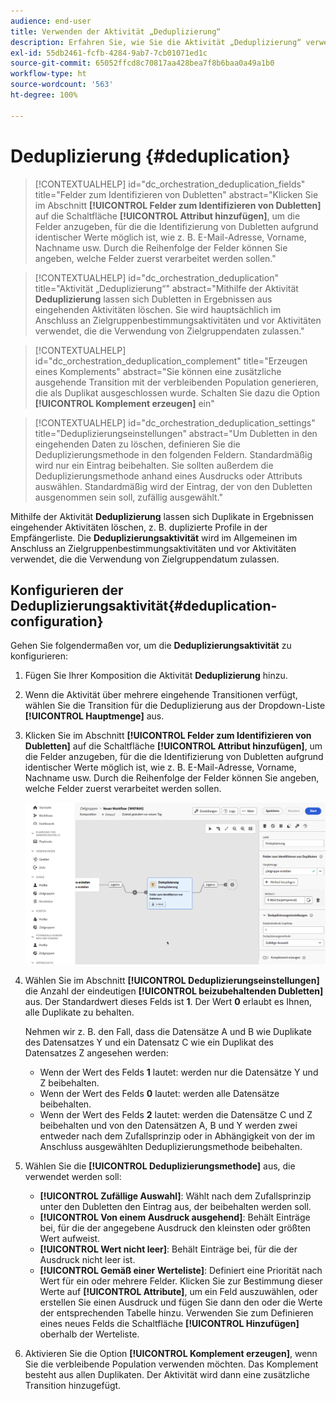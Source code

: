 ```yaml
---
audience: end-user
title: Verwenden der Aktivität „Deduplizierung“
description: Erfahren Sie, wie Sie die Aktivität „Deduplizierung“ verwenden.
exl-id: 55db2461-fcfb-4284-9ab7-7cb01071ed1c
source-git-commit: 65052ffcd8c70817aa428bea7f8b6baa0a49a1b0
workflow-type: ht
source-wordcount: '563'
ht-degree: 100%

---
```


# Deduplizierung {#deduplication}

>[!CONTEXTUALHELP]
>id="dc_orchestration_deduplication_fields"
>title="Felder zum Identifizieren von Dubletten"
>abstract="Klicken Sie im Abschnitt **[!UICONTROL Felder zum Identifizieren von Dubletten]** auf die Schaltfläche **[!UICONTROL Attribut hinzufügen]**, um die Felder anzugeben, für die die Identifizierung von Dubletten aufgrund identischer Werte möglich ist, wie z. B. E-Mail-Adresse, Vorname, Nachname usw. Durch die Reihenfolge der Felder können Sie angeben, welche Felder zuerst verarbeitet werden sollen."

>[!CONTEXTUALHELP]
>id="dc_orchestration_deduplication"
>title="Aktivität „Deduplizierung“"
>abstract="Mithilfe der Aktivität **Deduplizierung** lassen sich Dubletten in Ergebnissen aus eingehenden Aktivitäten löschen. Sie wird hauptsächlich im Anschluss an Zielgruppenbestimmungsaktivitäten und vor Aktivitäten verwendet, die die Verwendung von Zielgruppendaten zulassen."

>[!CONTEXTUALHELP]
>id="dc_orchestration_deduplication_complement"
>title="Erzeugen eines Komplements"
>abstract="Sie können eine zusätzliche ausgehende Transition mit der verbleibenden Population generieren, die als Duplikat ausgeschlossen wurde. Schalten Sie dazu die Option **[!UICONTROL Komplement erzeugen]** ein"

>[!CONTEXTUALHELP]
>id="dc_orchestration_deduplication_settings"
>title="Deduplizierungseinstellungen"
>abstract="Um Dubletten in den eingehenden Daten zu löschen, definieren Sie die Deduplizierungsmethode in den folgenden Feldern. Standardmäßig wird nur ein Eintrag beibehalten. Sie sollten außerdem die Deduplizierungsmethode anhand eines Ausdrucks oder Attributs auswählen. Standardmäßig wird der Eintrag, der von den Dubletten ausgenommen sein soll, zufällig ausgewählt."

Mithilfe der Aktivität **Deduplizierung** lassen sich Duplikate in Ergebnissen eingehender Aktivitäten löschen, z. B. duplizierte Profile in der Empfängerliste. Die **Deduplizierungsaktivität** wird im Allgemeinen im Anschluss an Zielgruppenbestimmungsaktivitäten und vor Aktivitäten verwendet, die die Verwendung von Zielgruppendatum zulassen.

## Konfigurieren der Deduplizierungsaktivität{#deduplication-configuration}

Gehen Sie folgendermaßen vor, um die **Deduplizierungsaktivität** zu konfigurieren:

1. Fügen Sie Ihrer Komposition die Aktivität **Deduplizierung** hinzu.

1. Wenn die Aktivität über mehrere eingehende Transitionen verfügt, wählen Sie die Transition für die Deduplizierung aus der Dropdown-Liste **[!UICONTROL Hauptmenge]** aus.

1. Klicken Sie im Abschnitt **[!UICONTROL Felder zum Identifizieren von Dubletten]** auf die Schaltfläche **[!UICONTROL Attribut hinzufügen]**, um die Felder anzugeben, für die die Identifizierung von Dubletten aufgrund identischer Werte möglich ist, wie z. B. E-Mail-Adresse, Vorname, Nachname usw. Durch die Reihenfolge der Felder können Sie angeben, welche Felder zuerst verarbeitet werden sollen.

   ![](../assets/deduplication.png)

1. Wählen Sie im Abschnitt **[!UICONTROL Deduplizierungseinstellungen]** die Anzahl der eindeutigen **[!UICONTROL beizubehaltenden Dubletten]** aus. Der Standardwert dieses Felds ist **1**. Der Wert **0** erlaubt es Ihnen, alle Duplikate zu behalten.

   Nehmen wir z. B. den Fall, dass die Datensätze A und B wie Duplikate des Datensatzes Y und ein Datensatz C wie ein Duplikat des Datensatzes Z angesehen werden:

   * Wenn der Wert des Felds **1** lautet: werden nur die Datensätze Y und Z beibehalten.
   * Wenn der Wert des Felds **0** lautet: werden alle Datensätze beibehalten.
   * Wenn der Wert des Felds **2** lautet: werden die Datensätze C und Z beibehalten und von den Datensätzen A, B und Y werden zwei entweder nach dem Zufallsprinzip oder in Abhängigkeit von der im Anschluss ausgewählten Deduplizierungsmethode beibehalten.

1. Wählen Sie die **[!UICONTROL Deduplizierungsmethode]** aus, die verwendet werden soll:

   * **[!UICONTROL Zufällige Auswahl]**: Wählt nach dem Zufallsprinzip unter den Dubletten den Eintrag aus, der beibehalten werden soll.
   * **[!UICONTROL Von einem Ausdruck ausgehend]**: Behält Einträge bei, für die der angegebene Ausdruck den kleinsten oder größten Wert aufweist.
   * **[!UICONTROL Wert nicht leer]**: Behält Einträge bei, für die der Ausdruck nicht leer ist.
   * **[!UICONTROL Gemäß einer Werteliste]**: Definiert eine Priorität nach Wert für ein oder mehrere Felder. Klicken Sie zur Bestimmung dieser Werte auf **[!UICONTROL Attribute]**, um ein Feld auszuwählen, oder erstellen Sie einen Ausdruck und fügen Sie dann den oder die Werte der entsprechenden Tabelle hinzu. Verwenden Sie zum Definieren eines neues Felds die Schaltfläche **[!UICONTROL Hinzufügen]** oberhalb der Werteliste.

1. Aktivieren Sie die Option **[!UICONTROL Komplement erzeugen]**, wenn Sie die verbleibende Population verwenden möchten. Das Komplement besteht aus allen Duplikaten. Der Aktivität wird dann eine zusätzliche Transition hinzugefügt.

<!--
## Example{#deduplication-example}

In the following example, use a deduplication activity to exclude duplicates from the target before sending a delivery. The identified duplicated profiles are added to a dedicated audience that can be reused if necessary. Choose the **Email** address to identify the duplicates. Keep 1 entry and select the **Random** deduplication method.

![](../assets/workflow-deduplication-example.png)
-->
